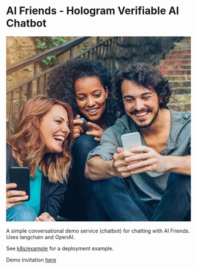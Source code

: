 # AI Friends - Hologram Verifiable AI Chatbot

![AI Friends](src/main/resources/META-INF/resources/avatar.png)

A simple conversational demo service (chatbot) for chatting with AI Friends. Uses langchain and OpenAI.

See [k8s/example](k8s/example/) for a deployment example.

Demo invitation [here](https://hologram.zone/?oob=eyJAdHlwZSI6Imh0dHBzOi8vZGlkY29tbS5vcmcvb3V0LW9mLWJhbmQvMS4xL2ludml0YXRpb24iLCJAaWQiOiJkaWQ6d2ViOm9sbGFtYS5kZW1vcy4yMDYwLmlvIiwibGFiZWwiOiJPbGxhbWEgQUkiLCJoYW5kc2hha2VfcHJvdG9jb2xzIjpbImh0dHBzOi8vZGlkY29tbS5vcmcvZGlkZXhjaGFuZ2UvMS4wIiwiaHR0cHM6Ly9kaWRjb21tLm9yZy9jb25uZWN0aW9ucy8xLjAiXSwic2VydmljZXMiOlsiZGlkOndlYjpvbGxhbWEuZGVtb3MuMjA2MC5pbyJdLCJpbWFnZVVybCI6Imh0dHBzOi8vcS5vbGxhbWEuZGVtb3MuMjA2MC5pby9hdmF0YXIucG5nIn0)
